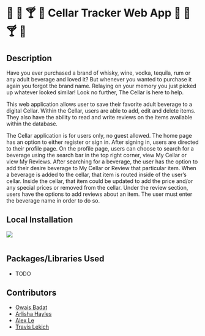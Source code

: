 # :wine_glass: :beers: :cocktail: :tropical_drink: Cellar Tracker Web App :wine_glass: :beers: :cocktail: :tropical_drink:


## Description

Have you ever purchased a brand of whisky, wine, vodka, tequila, rum or any adult beverage and loved it? But whenever you wanted to purchase it again you forgot the brand name. Relaying on your memory you just picked up whatever looked similar! Look no further, The Cellar is here to help. 

This web application allows user to save their favorite adult beverage to a digital Cellar. Within the Cellar, users are able to add, edit and delete items. They also have the ability to read and write reviews on the items available within the database. 

The Cellar application is for users only, no guest allowed. The home page has an option to either register or sign in.   After signing in, users are directed to their profile page. On the profile page, users can choose to search for a beverage using the search bar in the top right corner, view My Cellar or view My Reviews. After searching for a beverage, the user has the option to add their desire beverage to My Cellar or Review that particular item. When a beverage is added to the cellar, that item is routed inside of the user’s cellar. Inside the cellar, that item could be updated to add the price and/or any special prices or removed from the cellar. Under the review section, users have the options to add reviews about an item. The user must enter the beverage name in order to do so. 


## Local Installation

![](public/css/cellar%1.jpg)
```
```

## Packages/Libraries Used

- TODO

## Contributors

- [Owais Badat](https://github.com/OwaisBadat)
- [Arlisha Hayles](https://github.com/Arlisha2019)
- [Alex Le](https://github.com/alexle512)
- [Travis Lekich](https://github.com/ttlekich)
